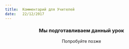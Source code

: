 ```yaml
---
title:  Комментарий для Учителей
date:   22/12/2017
---
```


### <center>Мы подготавливаем данный урок</center>
<center>Попробуйте позже</center>